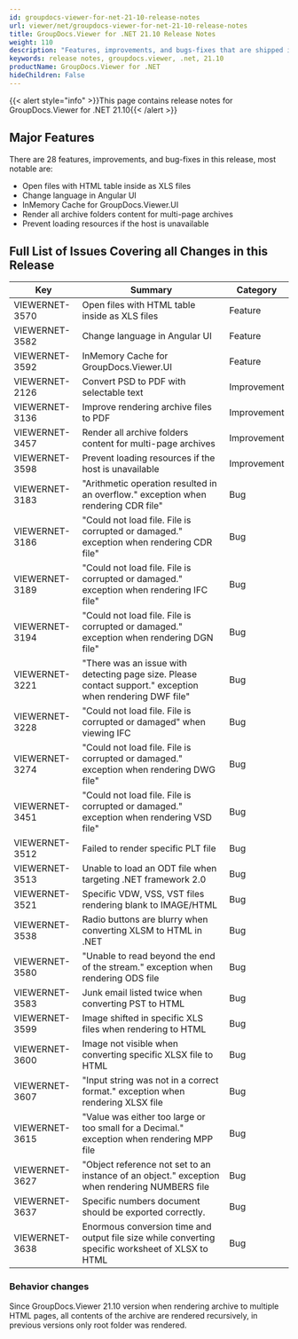 ```yaml
---
id: groupdocs-viewer-for-net-21-10-release-notes
url: viewer/net/groupdocs-viewer-for-net-21-10-release-notes
title: GroupDocs.Viewer for .NET 21.10 Release Notes
weight: 110
description: "Features, improvements, and bugs-fixes that are shipped in GroupDocs.Viewer for .NET 21.10"
keywords: release notes, groupdocs.viewer, .net, 21.10
productName: GroupDocs.Viewer for .NET
hideChildren: False
---
```

{{< alert style="info" >}}This page contains release notes for GroupDocs.Viewer for .NET 21.10{{< /alert >}}

## Major Features

There are 28 features, improvements, and bug-fixes in this release, most notable are:

* Open files with HTML table inside as XLS files
* Change language in Angular UI
* InMemory Cache for GroupDocs.Viewer.UI
* Render all archive folders content for multi-page archives
* Prevent loading resources if the host is unavailable

## Full List of Issues Covering all Changes in this Release

| Key|Summary| Category |
| --- | --- | --- |
|VIEWERNET-3570|Open files with HTML table inside as XLS files|Feature|
|VIEWERNET-3582|Change language in Angular UI|Feature|
|VIEWERNET-3592|InMemory Cache for GroupDocs.Viewer.UI|Feature|
|VIEWERNET-2126|Convert PSD to PDF with selectable text|Improvement
|VIEWERNET-3136|Improve rendering archive files to PDF|Improvement
|VIEWERNET-3457|Render all archive folders content for multi-page archives|Improvement
|VIEWERNET-3598|Prevent loading resources if the host is unavailable|Improvement
|VIEWERNET-3183|"Arithmetic operation resulted in an overflow." exception when rendering CDR file"|Bug|
|VIEWERNET-3186|"Could not load file. File is corrupted or damaged." exception when rendering CDR file"|Bug|
|VIEWERNET-3189|"Could not load file. File is corrupted or damaged." exception when rendering IFC file"|Bug|
|VIEWERNET-3194|"Could not load file. File is corrupted or damaged." exception when rendering DGN file"|Bug|
|VIEWERNET-3221|"There was an issue with detecting page size. Please contact support." exception when rendering DWF file"|Bug|
|VIEWERNET-3228|"Could not load file. File is corrupted or damaged" when viewing IFC|Bug|
|VIEWERNET-3274|"Could not load file. File is corrupted or damaged." exception when rendering DWG file"|Bug|
|VIEWERNET-3451|"Could not load file. File is corrupted or damaged." exception when rendering VSD file"|Bug|
|VIEWERNET-3512|Failed to render specific PLT file|Bug|
|VIEWERNET-3513|Unable to load an ODT file when targeting .NET framework 2.0|Bug|
|VIEWERNET-3521|Specific VDW, VSS, VST files rendering blank to IMAGE/HTML|Bug|
|VIEWERNET-3538|Radio buttons are blurry when converting XLSM to HTML in .NET|Bug|
|VIEWERNET-3580|"Unable to read beyond the end of the stream." exception when rendering ODS file|Bug|
|VIEWERNET-3583|Junk email listed twice when converting PST to HTML|Bug|
|VIEWERNET-3599|Image shifted in specific XLS files when rendering to HTML|Bug|
|VIEWERNET-3600|Image not visible when converting specific XLSX file to HTML|Bug|
|VIEWERNET-3607|"Input string was not in a correct format." exception when rendering XLSX file|Bug|
|VIEWERNET-3615|"Value was either too large or too small for a Decimal." exception when rendering MPP file|Bug|
|VIEWERNET-3627|"Object reference not set to an instance of an object." exception when rendering NUMBERS file|Bug|
|VIEWERNET-3637|Specific numbers document should be exported correctly.|Bug|
|VIEWERNET-3638|Enormous conversion time and output file size while converting specific worksheet of XLSX to HTML|Bug|

### Behavior changes

Since GroupDocs.Viewer 21.10 version when rendering archive to multiple HTML pages, all contents of the archive are rendered recursively, in previous versions only root folder was rendered.
